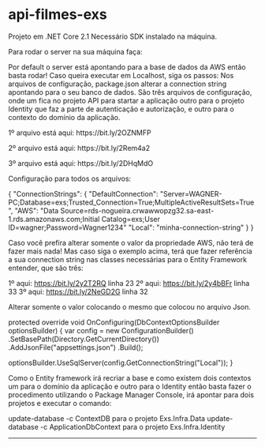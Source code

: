 # api-filmes-exs

Projeto em .NET Core 2.1
Necessário SDK instalado na máquina.

Para rodar o server na sua máquina faça:

Por default o server está apontando para a base de dados da AWS então basta rodar!
Caso queira executar em Localhost, siga os passos:
Nos arquivos de configuração, package.json alterar a connection string apontando para o seu banco de dados. São três arquivos de configuração, onde um fica no projeto API para startar a aplicação outro para o projeto Identity que faz a parte de autenticação e autorização, e outro para o contexto do domínio da aplicação.

<p>1º arquivo está aqui: https://bit.ly/2OZNMFP</p>
<p>2º arquivo está aqui: https://bit.ly/2Rem4a2</p>
<p>3º arquivo está aqui: https://bit.ly/2DHqMdO</p>

Configuração para todos os arquivos:

{
  "ConnectionStrings": {
    "DefaultConnection": "Server=WAGNER-PC;Database=exs;Trusted_Connection=True;MultipleActiveResultSets=True",
    "AWS": "Data Source=rds-nogueira.crwawwopzg32.sa-east-1.rds.amazonaws.com;Initial Catalog=exs;User ID=wagner;Password=Wagner1234"
    "Local": "minha-connection-string"
  }
}

Caso você prefira alterar somente o valor da propriedade AWS, não terá de fazer mais nada! Mas caso siga o exemplo acima, terá que fazer referência a sua connection string nas classes necessárias para o Entity Framework entender, que são três:

1º aqui: https://bit.ly/2y2T2RQ linha 23
2º aqui: https://bit.ly/2y4bBFr linha 33
3º aqui: https://bit.ly/2NeGD2G linha 32

Alterar somente o valor colocando o mesmo que colocou no arquivo Json.

protected override void OnConfiguring(DbContextOptionsBuilder optionsBuilder)
{
  var config = new ConfigurationBuilder()
    .SetBasePath(Directory.GetCurrentDirectory())
    .AddJsonFile("appsettings.json")
    .Build();

  optionsBuilder.UseSqlServer(config.GetConnectionString("Local")); 
}

Como o Entity framework irá recriar a base e como existem dois contextos um para o domínio da aplicação e outro para o Identity então basta fazer o procedimento utilizando o Package Manager Console, irá apontar para dois projetos e executar o comando:

update-database -c ContextDB para o projeto Exs.Infra.Data
update-database -c ApplicationDbContext para o projeto Exs.Infra.Identity

-------------


